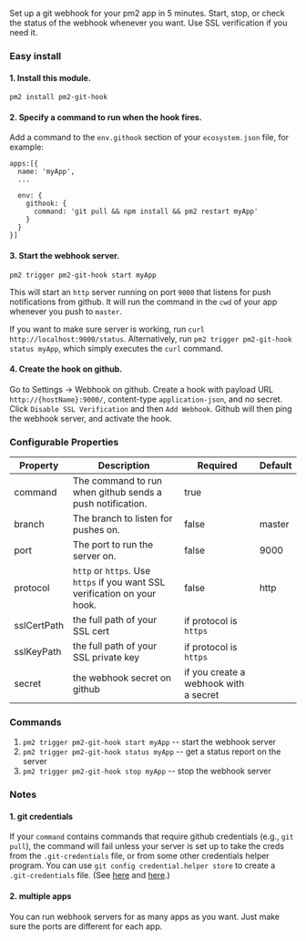 Set up a git webhook for your pm2 app in 5 minutes. Start, stop, or check the status of the webhook whenever you want. Use SSL verification if you need it.

### Easy install

#### 1. Install this  module.

`pm2 install pm2-git-hook`

#### 2. Specify a command to run when the hook fires.

Add a command to the `env.githook` section of your `ecosystem.json` file, for example:

```
apps:[{
  name: 'myApp',
  ...

  env: {
    githook: {
      command: 'git pull && npm install && pm2 restart myApp'
    }
  }
}]
```

#### 3. Start the webhook server.

`pm2 trigger pm2-git-hook start myApp`

This will start an `http` server running on port `9000` that listens for push notifications from github. It will run the command in the `cwd` of your app whenever you push to `master`.

If you want to make sure server is working, run `curl http://localhost:9000/status`. Alternatively, run `pm2 trigger pm2-git-hook status myApp`, which simply executes the `curl` command.

#### 4. Create the hook on github.

Go to Settings -> Webhook on github. Create a hook with payload URL `http://{hostName}:9000/`, content-type `application-json`, and no secret. Click `Disable SSL Verification` and then `Add Webhook`. Github will then ping the webhook server, and activate the hook.

### Configurable Properties

| Property | Description | Required | Default |
| ------------| ----------- | -------- | ------- |
| command | The command to run when github sends a push notification. | true |
| branch | The branch to listen for pushes on. | false | master |
| port | The port to run the server on. | false | 9000 |
| protocol | `http` or `https`. Use `https` if you want SSL verification on your hook.| false | http |
| sslCertPath | the full path of your SSL cert | if protocol is `https` |
| sslKeyPath | the full path of your SSL private key | if protocol is `https` |
| secret | the webhook secret on github | if you create a webhook with a secret |

### Commands

1. `pm2 trigger pm2-git-hook start myApp` -- start the webhook server
2. `pm2 trigger pm2-git-hook status myApp` -- get a status report on the server
3. `pm2 trigger pm2-git-hook stop myApp` -- stop the webhook server

### Notes

#### 1. git credentials

If your `command` contains commands that require github credentials (e.g., `git pull`), the command will fail unless your server is set up to take the creds from the `.git-credentials` file, or from some other credentials helper program. You can use `git config credential.helper store` to create a `.git-credentials` file. (See [here](https://stackoverflow.com/questions/5343068/is-there-a-way-to-skip-password-typing-when-using-https-on-github) and [here](https://git-scm.com/docs/gitcredentials).)

#### 2. multiple apps

You can run webhook servers for as many apps as you want. Just make sure the ports are different for each app.
